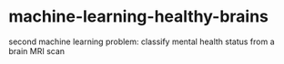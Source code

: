 # machine-learning-healthy-brains
second machine learning problem: classify mental health status from a brain MRI scan
